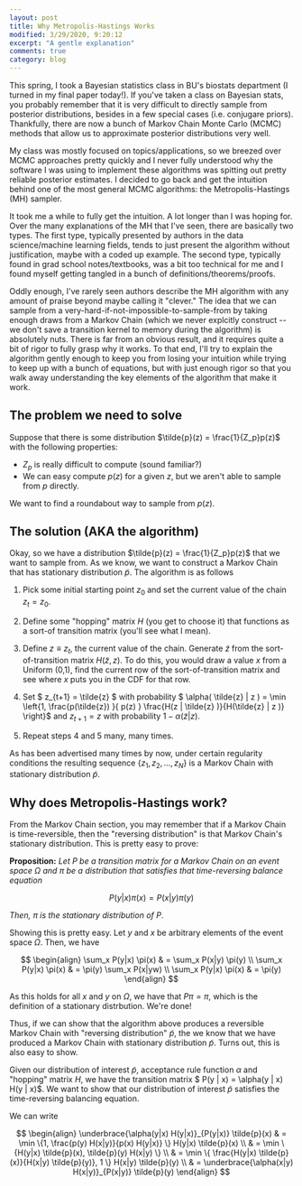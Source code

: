 ```yaml
---
layout: post
title: Why Metropolis-Hastings Works
modified: 3/29/2020, 9:20:12
excerpt: "A gentle explanation"
comments: true
category: blog
---
```


This spring, I took a Bayesian statistics class in BU's biostats department (I turned in my final paper today!). If you've taken a class on Bayesian stats, you probably remember that it is very difficult to directly sample from posterior distributions, besides in a few special cases (i.e. conjugare priors). Thankfully, there are now a bunch of Markov Chain Monte Carlo (MCMC) methods that allow us to approximate posterior distributions very well. 

My class was mostly focused on topics/applications, so we breezed over MCMC approaches pretty quickly and I never fully understood why the software I was using to implement these algorithms was spitting out pretty reliable posterior estimates. I decided to go back and get the intuition behind one of the most general MCMC algorithms: the Metropolis-Hastings (MH) sampler. 

It took me a while to fully get the intuition. A lot longer than I was hoping for. Over the many explanations of the MH that I've seen, there are basically two types. The first type, typically presented by authors in the data science/machine learning fields, tends to just present the algorithm without justification, maybe with a coded up example. The second type, typically found in grad school notes/textbooks, was a bit too technical for me and I found myself getting tangled in a bunch of definitions/theorems/proofs.

Oddly enough, I've rarely seen authors describe the MH algorithm with any amount of praise beyond maybe calling it "clever." The idea that we can sample from a very-hard-if-not-impossible-to-sample-from by taking enough draws from a Markov Chain (which we never explcitly construct -- we don't save a transition kernel to memory during the algorithm) is absolutely nuts. There is far from an obvious result, and it requires quite a bit of rigor to fully grasp why it works. To that end, I'll try to explain the algorithm gently enough to keep you from losing your intuition while trying to keep up with a bunch of equations, but with just enough rigor so that you walk away understanding the key elements of the algorithm that make it work. 

## The problem we need to solve 

Suppose that there is some distribution $\tilde{p}(z) = \frac{1}{Z_p}p(z)$ with the following properties:

* $Z_p$ is really difficult to compute (sound familiar?)
* We can easy compute $p(z)$ for a given $z$, but we aren't able to sample from $p$ directly.

We want to find a roundabout way to sample from $p(z)$.

## The solution (AKA the algorithm)

Okay, so we have a distribution $\tilde{p}(z) = \frac{1}{Z_p}p(z)$ that we want to sample from. As we know, we want to construct a Markov Chain that has stationary distribution $\tilde{p}$. The algorithm is as follows 

1. Pick some initial starting point $z_0$ and set the current value of the chain $z_t=z_0$.

2. Define some "hopping" matrix $H$ (you get to choose it)   that functions as a sort-of transition matrix (you'll see      what I mean).

3. Define $z \equiv z_t$, the current value of the chain. Generate $\tilde{z}$ from the sort-of-transition matrix $H(\tilde{z},z)$. To do this, you would draw a value $x$ from a Uniform (0,1), find the current row of the sort-of-transition matrix and see where $x$ puts you in the CDF for that row.

4. Set $ z_{t+1} = \tilde{z} $ with probability $ \alpha( \tilde{z} | z ) = \min \left{1, \frac{p(\tilde{z}) }{ p(z) } \frac{H(z | \tilde{z} )}{H(\tilde{z} | z )} \right}$ and $z_{t+1} = z$ with probability $1 - \alpha(\tilde{z} | z )$.

5. Repeat steps 4 and 5 many, many times.

As has been advertised many times by now, under certain regularity conditions the resulting sequence $\{z_1,z_2,...,z_N \}$ is a Markov Chain with stationary distribution $\tilde{p}$.

## Why does Metropolis-Hastings work?

From the Markov Chain section, you may remember that if a Markov Chain is time-reversible, then the "reversing distribution" is that Markov Chain's stationary distribution. This is pretty easy to prove:

**Proposition:** *Let $P$ be a transition matrix for a Markov Chain on an event space $\Omega$ and $\pi$ be a distribution that satisfies that time-reversing balance equation*

$$
P(y|x) \pi(x) = P(x|y) \pi(y)
$$

*Then, $\pi$ is the stationary distribution of $P$*.

Showing this is pretty easy. Let $y$ and $x$ be arbitrary elements of the event space $\Omega$. Then, we have

$$
\begin{align}
\sum_x P(y|x) \pi(x) & = \sum_x P(x|y) \pi(y) \\ 
\sum_x P(y|x) \pi(x) & = \pi(y) \sum_x P(x|yw) \\
\sum_x P(y|x) \pi(x) & = \pi(y)
\end{align}
$$

As this holds for all $x$ and $y$ on $\Omega$, we have that $P \pi = \pi$, which is the definition of a stationary distrbution. We're done!
  
Thus, if we can show that the algorithm above produces a reversible Markov Chain with "reversing distribution" $\tilde{p}$, the we know that we have produced a Markov Chain with stationary distribution $\tilde{p}$. Turns out, this is also easy to show.

Given our distribution of interest $\tilde{p}$, acceptance rule function $\alpha$ and "hopping" matrix $H$, we have the transition matrix $ P(y | x) = \alpha(y | x) H(y | x)$.
We want to show that our distribution of interest $\tilde{p}$ satisfies the time-reversing balancing equation.

We can write

$$
\begin{align}
\underbrace{\alpha(y|x) H(y|x)}_{P(y|x)} \tilde{p}(x) & = \min \{1, \frac{p(y) H(x|y)}{p(x) H(y|x)} \} H(y|x) \tilde{p}(x) \\
& = \min \{H(y|x) \tilde{p}(x), \tilde{p}(y) H(x|y) \} \\
& = \min \{ \frac{H(y|x) \tilde{p}(x)}{H(x|y) \tilde{p}(y)}, 1 \} H(x|y) \tilde{p}(y) \\
& = \underbrace{\alpha(x|y) H(x|y)}_{P(x|y)} \tilde{p}(y)
\end{align}
$$